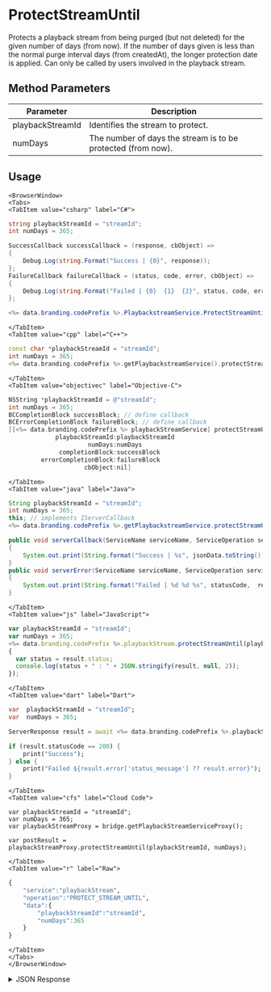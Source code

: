 # ProtectStreamUntil

Protects a playback stream from being purged (but not deleted) for the given number of days (from now). If the number of days given is less than the normal purge interval days (from createdAt), the longer protection date is applied. Can only be called by users involved in the playback stream.

<PartialServop service_name="playbackStream" operation_name="PROTECT_STREAM_UNTIL" />

## Method Parameters

| Parameter        | Description                                                  |
| ---------------- | ------------------------------------------------------------ |
| playbackStreamId | Identifies the stream to protect.                            |
| numDays          | The number of days the stream is to be protected (from now). |

## Usage

```mdx-code-block
<BrowserWindow>
<Tabs>
<TabItem value="csharp" label="C#">
```

```csharp
string playbackStreamId = "streamId";
int numDays = 365;

SuccessCallback successCallback = (response, cbObject) =>
{
    Debug.Log(string.Format("Success | {0}", response));
};
FailureCallback failureCallback = (status, code, error, cbObject) =>
{
    Debug.Log(string.Format("Failed | {0}  {1}  {2}", status, code, error));
};

<%= data.branding.codePrefix %>.PlaybackstreamService.ProtectStreamUntil(playbackStreamId, numDays, successCallback, failureCallback);
```

```mdx-code-block
</TabItem>
<TabItem value="cpp" label="C++">
```

```cpp
const char *playbackStreamId = "streamId";
int numDays = 365;
<%= data.branding.codePrefix %>.getPlaybackstreamService().protectStreamUntil(playbackStreamId, numDays, this);
```

```mdx-code-block
</TabItem>
<TabItem value="objectivec" label="Objective-C">
```

```objectivec
NSString *playbackStreamId = @"streamId";
int numDays = 365;
BCCompletionBlock successBlock; // define callback
BCErrorCompletionBlock failureBlock; // define callback
[[<%= data.branding.codePrefix %> playbackStreamService] protectStreamUntil:
             playbackStreamId:playbackStreamId
                      numDays:numDays
              completionBlock:successBlock
         errorCompletionBlock:failureBlock
                     cbObject:nil]
```

```mdx-code-block
</TabItem>
<TabItem value="java" label="Java">
```

```java
String playbackStreamId = "streamId";
int numDays = 365;
this; // implements IServerCallback
<%= data.branding.codePrefix %>.getPlaybackstreamService.protectStreamUntil(playbackStreamId, numDays, this);

public void serverCallback(ServiceName serviceName, ServiceOperation serviceOperation, JSONObject jsonData)
{
    System.out.print(String.format("Success | %s", jsonData.toString()));
}
public void serverError(ServiceName serviceName, ServiceOperation serviceOperation, int statusCode, int reasonCode, String jsonError)
{
    System.out.print(String.format("Failed | %d %d %s", statusCode,  reasonCode, jsonError.toString()));
}

```

```mdx-code-block
</TabItem>
<TabItem value="js" label="JavaScript">
```

```javascript
var playbackStreamId = "streamId";
var numDays = 365;
<%= data.branding.codePrefix %>.playbackStream.protectStreamUntil(playbackStreamId, numDays, result =>
{
  var status = result.status;
  console.log(status + " : " + JSON.stringify(result, null, 2));
});
```

```mdx-code-block
</TabItem>
<TabItem value="dart" label="Dart">
```

```dart
var  playbackStreamId = "streamId";
var  numDays = 365;

ServerResponse result = await <%= data.branding.codePrefix %>.playbackStreamService.protectStreamUntil(playbackStreamId:playbackStreamId, numDays:numDays);

if (result.statusCode == 200) {
    print("Success");
} else {
    print("Failed ${result.error['status_message'] ?? result.error}");
}
```

```mdx-code-block
</TabItem>
<TabItem value="cfs" label="Cloud Code">
```

```cfscript
var playbackStreamId = "streamId";
var numDays = 365;
var playbackStreamProxy = bridge.getPlaybackStreamServiceProxy();

var postResult = playbackStreamProxy.protectStreamUntil(playbackStreamId, numDays);
```

```mdx-code-block
</TabItem>
<TabItem value="r" label="Raw">
```

```r
{
    "service":"playbackStream",
    "operation":"PROTECT_STREAM_UNTIL",
    "data":{
        "playbackStreamId":"streamId",
        "numDays":365
    }
}
```

```mdx-code-block
</TabItem>
</Tabs>
</BrowserWindow>
```

<details>
<summary>JSON Response</summary>

```json
{
    "data": {
        "protectedUntil": "2025-10-15 19:46:20"
    },
    "status": 200
}
```

</details>

